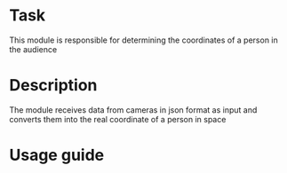 # Task
This module is responsible for determining the coordinates of a person in the audience
# Description
The module receives data from cameras in json format as input and converts them into the real coordinate of a person in space
# Usage guide
